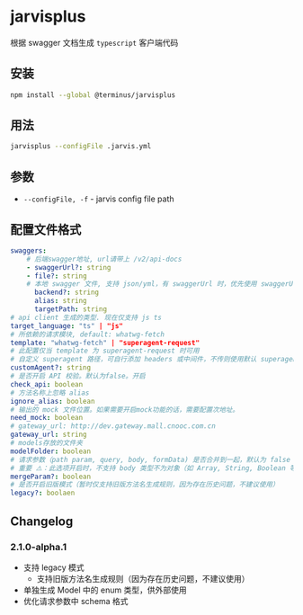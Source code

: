# jarvisplus

根据 swagger 文档生成 `typescript` 客户端代码

## 安装

```sh
npm install --global @terminus/jarvisplus
```

## 用法

```sh
jarvisplus --configFile .jarvis.yml
```

## 参数

- `--configFile, -f` - jarvis config file path

## 配置文件格式

```yml
swaggers:
    # 后端swagger地址, url请带上 /v2/api-docs
    - swaggerUrl?: string
    - file?: string
    # 本地 swagger 文件, 支持 json/yml，有 swaggerUrl 时，优先使用 swaggerUrl
      backend?: string
      alias: string
      targetPath: string
# api client 生成的类型. 现在仅支持 js ts
target_language: "ts" | "js"
# 所依赖的请求模块, default: whatwg-fetch
template: "whatwg-fetch" | "superagent-request"
# 此配置仅当 template 为 superagent-request 时可用
# 自定义 superagent 路径，可自行添加 headers 或中间件，不传则使用默认 superagent
customAgent?: string
# 是否开启 API 校验。默认为false。开启
check_api: boolean
# 方法名称上忽略 alias
ignore_alias: boolean
# 输出的 mock 文件位置。如果需要开启mock功能的话，需要配置次地址。
need_mock: boolean
# gateway_url: http://dev.gateway.mall.cnooc.com.cn
gateway_url: string
# models存放的文件夹
modelFolder: boolean
# 请求参数（path param, query, body, formData) 是否合并到一起，默认为 false
# 重要 ⚠️：此选项开启时，不支持 body 类型不为对象（如 Array, String, Boolean 等）且同时含有 `path, query` 等参数的接口
mergeParam?: boolean
# 是否开启旧版模式（暂时仅支持旧版方法名生成规则，因为存在历史问题，不建议使用）
legacy?: boolaen
```

## Changelog

### 2.1.0-alpha.1

- 支持 legacy 模式
  - 支持旧版方法名生成规则（因为存在历史问题，不建议使用）
- 单独生成 Model 中的 enum 类型，供外部使用
- 优化请求参数中 schema 格式
